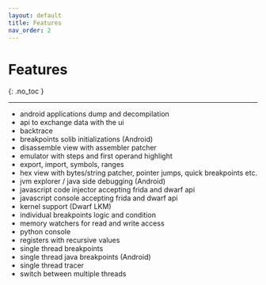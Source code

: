 ```yaml
---
layout: default
title: Features
nav_order: 2
---
```


# Features
{: .no_toc }

---


* android applications dump and decompilation
* api to exchange data with the ui
* backtrace
* breakpoints solib initializations (Android)
* disassemble view with assembler patcher
* emulator with steps and first operand highlight
* export, import, symbols, ranges
* hex view with bytes/string patcher, pointer jumps, quick breakpoints etc.
* jvm explorer / java side debugging (Android)
* javascript code injector accepting frida and dwarf api
* javascript console accepting frida and dwarf api
* kernel support (Dwarf LKM)
* individual breakpoints logic and condition
* memory watchers for read and write access
* python console
* registers with recursive values
* single thread breakpoints
* single thread java breakpoints (Android)
* single thread tracer
* switch between multiple threads


